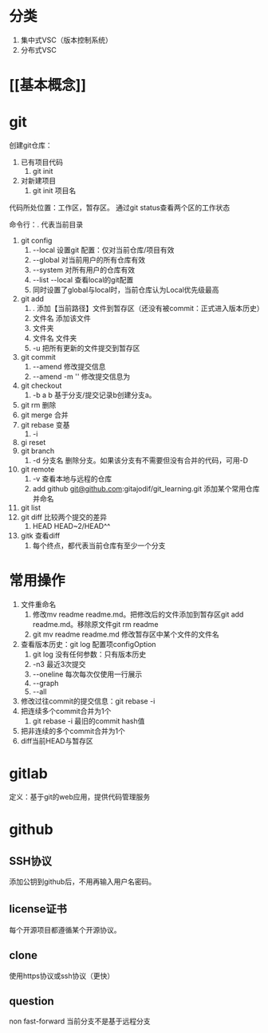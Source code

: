 # 分类
1. 集中式VSC（版本控制系统）
2. 分布式VSC
# [[基本概念]]

# git

创建git仓库：
1. 已有项目代码
	1. git init
2. 对新建项目
	1. git init 项目名

代码所处位置：工作区，暂存区。
通过git status查看两个区的工作状态

命令行：. 代表当前目录

1. git config
	1. --local 设置git 配置：仅对当前仓库/项目有效
	2. --global 对当前用户的所有仓库有效
	3. --system 对所有用户的仓库有效
	4. --list --local 查看local的git配置
	5. 同时设置了global与local时，当前仓库认为Local优先级最高
2. git add
	1. . 添加【当前路径】文件到暂存区（还没有被commit：正式进入版本历史）
	2. 文件名 添加该文件
	3. 文件夹
	4. 文件名 文件夹
	5. -u 把所有更新的文件提交到暂存区
3. git commit
	1. --amend 修改提交信息
	2. --amend -m '' 修改提交信息为
4. git checkout 
	1.  -b a b 基于分支/提交记录b创建分支a。
5. git rm   删除
6. git merge 合并
7. git rebase 变基
	1. -i 
8. gi reset
9. git branch
	1. -d 分支名 删除分支。如果该分支有不需要但没有合并的代码，可用-D
10. git remote
	1. -v  查看本地与远程的仓库
	2. add github git@github.com:gitajodif/git_learning.git  添加某个常用仓库并命名
11. git list
12. git diff 比较两个提交的差异
	1. HEAD HEAD~2/HEAD^^
13. gitk 查看diff
	1. 每个终点，都代表当前仓库有至少一个分支
	
# 常用操作
1. 文件重命名
	1. 修改mv readme readme.md。把修改后的文件添加到暂存区git add readme.md。移除原文件git rm readme
	2. git mv readme readme.md  修改暂存区中某个文件的文件名
2. 查看版本历史：git log 配置项configOption
	1. git log 没有任何参数：只有版本历史
	2. -n3 最近3次提交
	3. --oneline 每次每次仅使用一行展示
	4. --graph
	5. --all
3. 修改过往commit的提交信息：git rebase -i
4. 把连续多个commit合并为1个
	1. git rebase -i 最旧的commit hash值
5. 把非连续的多个commit合并为1个
6. diff当前HEAD与暂存区
# gitlab
定义：基于git的web应用，提供代码管理服务
# github
## SSH协议
添加公钥到github后，不用再输入用户名密码。
## license证书
每个开源项目都遵循某个开源协议。
## clone
使用https协议或ssh协议（更快）

## question
non fast-forward 当前分支不是基于远程分支